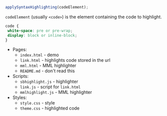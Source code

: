 ```javascript
applySyntaxHighlighting(codeElement);
```

`codeElement` (usually `<code>`) is the element containing the code to highlight.
```css
code {
 white-space: pre or pre-wrap;
 display: block or inline-block;
}
```

  * Pages:
    * `index.html` - demo
    * `link.html` - highlights code stored in the url
    * `mml.html` - MML highlighter
    * `README.md` - don't read this
  * Scripts:
    * `sbhighlight.js` - highlighter
    * `link.js` - script for `link.html`
    * `mmlhighlight.js` - MML highlighter
  * Styles:
    * `style.css` - style
    * `theme.css` - highlighted code
